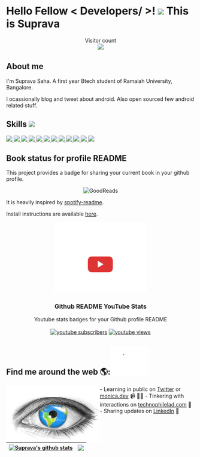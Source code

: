 <h1> Hello Fellow < Developers/ >! <img src = "https://raw.githubusercontent.com/MartinHeinz/MartinHeinz/master/wave.gif" width = 30px> This is Suprava</h1>
  
<p align='center'>
</p>

<p align="center"> 
  Visitor count<br>
  <img src="https://profile-counter.glitch.me/iamsuprava/count.svg" />
</p>
   
## About me

I'm Suprava Saha. A first year Btech student of Ramaiah University, Bangalore.

I ocassionally blog and tweet about android. Also open sourced few android related stuff.
<h2> Skills <img src = "https://media2.giphy.com/media/QssGEmpkyEOhBCb7e1/giphy.gif?cid=ecf05e47a0n3gi1bfqntqmob8g9aid1oyj2wr3ds3mg700bl&rid=giphy.gif" width = 32px> </h2>
<a href= https://github.com/Aditya664?tab=repositories&q=&type=&language=python&sort= > <img width ='32px' src ='https://raw.githubusercontent.com/rahulbanerjee26/githubAboutMeGenerator/main/icons/python.svg'> </a>
<a href= https://github.com/Aditya664?tab=repositories&q=&type=&language=reactjs&sort= > <img width ='32px' src ='https://raw.githubusercontent.com/rahulbanerjee26/githubAboutMeGenerator/main/icons/reactjs.svg'> </a>
<a href= https://github.com/Aditya664?tab=repositories&q=&type=&language=javascript&sort= > <img width ='32px' src ='https://raw.githubusercontent.com/rahulbanerjee26/githubAboutMeGenerator/main/icons/javascript.svg'> </a>
<a href= https://github.com/Aditya664?tab=repositories&q=&type=&language=scikit&sort= > <img width ='32px' src ='https://raw.githubusercontent.com/rahulbanerjee26/githubAboutMeGenerator/main/icons/scikit.svg'> </a>
<a href= https://github.com/Aditya664?tab=repositories&q=&type=&language=c&sort= > <img width ='32px' src ='https://raw.githubusercontent.com/rahulbanerjee26/githubAboutMeGenerator/main/icons/c.svg'> </a>
<a href= https://github.com/Aditya664?tab=repositories&q=&type=&language=cpp&sort= > <img width ='32px' src ='https://raw.githubusercontent.com/rahulbanerjee26/githubAboutMeGenerator/main/icons/cpp.svg'> </a>
<a href= https://github.com/Aditya664?tab=repositories&q=&type=&language=sqlite&sort= > <img width ='32px' src ='https://raw.githubusercontent.com/rahulbanerjee26/githubAboutMeGenerator/main/icons/sqlite.svg'> </a>
<a href= https://github.com/Aditya664?tab=repositories&q=&type=&language=pytorch&sort= > <img width ='32px' src ='https://raw.githubusercontent.com/rahulbanerjee26/githubAboutMeGenerator/main/icons/pytorch.svg'> </a>
<a href= https://github.com/Aditya664?tab=repositories&q=&type=&language=css&sort= > <img width ='32px' src ='https://raw.githubusercontent.com/rahulbanerjee26/githubAboutMeGenerator/main/icons/css.svg'> </a>
<a href= https://github.com/Aditya664?tab=repositories&q=&type=&language=html&sort= > <img width ='32px' src ='https://raw.githubusercontent.com/rahulbanerjee26/githubAboutMeGenerator/main/icons/html.svg'> </a>
<a href= https://github.com/Aditya664?tab=repositories&q=&type=&language=android&sort= > <img width ='32px' src ='https://raw.githubusercontent.com/rahulbanerjee26/githubAboutMeGenerator/main/icons/android.svg'> </a>
<a href= https://github.com/Aditya664?tab=repositories&q=&type=&language=csharp&sort= > <img width ='32px' src ='https://raw.githubusercontent.com/rahulbanerjee26/githubAboutMeGenerator/main/icons/csharp.svg'> </a>
  
  ## Book status for profile README

This project provides a badge for sharing your current book in your github profile.

<p align="center">
  <img src="https://goodreads-readme.vercel.app/api/book" alt="GoodReads"/>
</p>


It is heavily inspired by [spotify-readme](https://github.com/novatorem/spotify-readme).  

Install instructions are available [here](https://github.com/thefr1nge/goodreads-readme/blob/master/SetUp.md).
  
  

  <p align="center">
  <img src="https://raw.githubusercontent.com/iamsuprava/iamsuprava/main/H0uT.gif" width="250px"/>
   
  <h3 align="center">Github README YouTube Stats</h3>

  <p align="center">
    Youtube stats badges for your Github profile README
    <br />
    <br />
    <a href="https://www.youtube.com/channel/UCVHYzAiEdFpPKiOsTtJ_Hsg?sub_confirmation=1">
      <img alt="youtube subscribers" title="Subscribe to my YouTube channel" src="https://github-readme-youtube-stats.herokuapp.com/subscribers/index.php?id=UCVHYzAiEdFpPKiOsTtJ_Hsg&key=AIzaSyCsypbCpBjEZkw_TimsE2qUMaSjC_1xEJQ"/></a> 
    <a href="https://www.youtube.com/channel/UCVHYzAiEdFpPKiOsTtJ_Hsg">
      <img alt="youtube views" title="YouTube views" src="https://github-readme-youtube-stats.herokuapp.com/views/index.php?id=UCVHYzAiEdFpPKiOsTtJ_Hsg&key=AIzaSyCsypbCpBjEZkw_TimsE2qUMaSjC_1xEJQ"/></a>
 
  </p>
</p>



  <H2> Find me around the web 🌎:<img src='https://raw.githubusercontent.com/iamsuprava/iamsuprava/main/QMOl.gif' width="100px"></H2> 
  <a href="https://github.com/sponsors/iamsuprava"><img align="left" width="250" height="150" src="https://raw.githubusercontent.com/iamsuprava/iamsuprava/main/ZOxl.gif"></a>
- Learning in public on <a href="https://twitter.com/suprava_saha">Twitter</a> or <a href="https://www.monica.dev">monica.dev</a> 📹 ✍🏾
- Tinkering with interactions on <a href="https://technophilelad.com/"> technophilelad.com</a> 🏓
- Sharing updates on <a href="https://www.linkedin.com/in/suprava-saha-6198921bb/">LinkedIn</a> 💼

| <a href="https://github.com/iamsuprava/github-readme-stats"><img align="center" src="https://github-readme-stats.vercel.app/api?username=iamsuprava&show_icons=true&include_all_commits=true&theme=buefy&hide_border=true" alt="Suprava's github stats" /></a> | <a href="https://github.com/iamsuprava/github-readme-stats"><img align="center" src="https://github-readme-stats.vercel.app/api/top-langs/?username=iamsuprava&layout=compact&theme=buefy&hide_border=true" /></a> |
| ------------- | ------------- |
<!--
**iamsuprava/iamsuprava** is a ✨ _special_ ✨ repository because its `README.md` (this file) appears on your GitHub profile.

Here are some ideas to get you started:

- 🔭 I’m currently working on ...
- 🌱 I’m currently learning ...
- 👯 I’m looking to collaborate on ...
- 🤔 I’m looking for help with ...
- 💬 Ask me about ...
- 📫 How to reach me: ...
- 😄 Pronouns: ...
- ⚡ Fun fact: ...
-->

